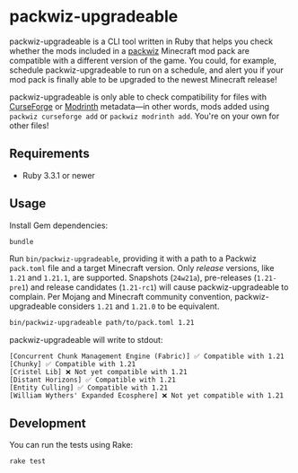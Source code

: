 # packwiz-upgradeable

packwiz-upgradeable is a CLI tool written in Ruby that helps you check whether the mods included in a [packwiz](https://packwiz.infra.link/) Minecraft mod pack are compatible with a different version of the game. You could, for example, schedule packwiz-upgradeable to run on a schedule, and alert you if your mod pack is finally able to be upgraded to the newest Minecraft release!

packwiz-upgradeable is only able to check compatibility for files with [CurseForge](https://curseforge.com) or [Modrinth](https://modrinth.com) metadata—in other words, mods added using `packwiz curseforge add` or `packwiz modrinth add`. You're on your own for other files!

## Requirements

* Ruby 3.3.1 or newer

## Usage

Install Gem dependencies:

```sh
bundle
```

Run `bin/packwiz-upgradeable`, providing it with a path to a Packwiz `pack.toml` file and a target Minecraft version. Only _release_ versions, like `1.21` and `1.21.1`, are supported. Snapshots (`24w21a`), pre-releases (`1.21-pre1`) and release candidates (`1.21-rc1`) will cause packwiz-upgradeable to complain. Per Mojang and Minecraft community convention, packwiz-upgradeable considers `1.21` and `1.21.0` to be equivalent.

```sh
bin/packwiz-upgradeable path/to/pack.toml 1.21
```

packwiz-upgradeable will write to stdout:

```
[Concurrent Chunk Management Engine (Fabric)] ✅ Compatible with 1.21
[Chunky] ✅ Compatible with 1.21
[Cristel Lib] ❌ Not yet compatible with 1.21
[Distant Horizons] ✅ Compatible with 1.21
[Entity Culling] ✅ Compatible with 1.21
[William Wythers' Expanded Ecosphere] ❌ Not yet compatible with 1.21
```

## Development

You can run the tests using Rake:

```sh
rake test
```
